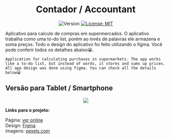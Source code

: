 <div align="center">
  <h1>Contador / Accountant</h1>
  
<p>
  <img alt="Version" src="https://img.shields.io/badge/version-1.1.4-blue.svg?cacheSeconds=2592000" />
  <a href="https://github.com/maykbrito/theme-launchbase/blob/master/LICENSE" target="_blank">
    <img alt="License: MIT" src="https://img.shields.io/github/license/maykbrito/theme-launchbase" />
  </a>
</p>
  
  <div align="left">
   Aplicativo para calculo de compras em supermercados. O aplicativo trabalha como uma to-do list, porém ao invés de palavras ele armazena e soma preços.
    Todo o design do aplicativo foi feito utilizando o figma. Você pode conferir todos os detalhes abaixo😀.
 
    Application for calculating purchases in supermarkets. The app works like a to-do list, but instead of words, it stores and sums up prices. 
    All app design was done using figma. You can check all the details below😀


  </div border="1">
  <h2 align="left">Versão para Tablet / Smartphone</h2>
  <img src="https://user-images.githubusercontent.com/17308374/170363144-8f9b94bf-31f3-4365-ab7e-39f1746fc99e.png">
  </div>
  
 <strong>Links para o projeto:</strong>

Página: [ver online](https://simpleslidetransition.netlify.app)
<br>
Design: [Figma](https://www.figma.com/file/E4fxChdSTtBGYjDFmgFJNo/Untitled?node-id=0%3A1)
<br>
imagens: [pexels.com](https://www.pexels.com/pt-br/procurar/city/)
